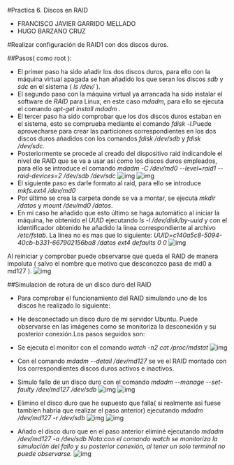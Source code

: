 #Practica 6. Discos en RAID
- FRANCISCO JAVIER GARRIDO MELLADO 
- HUGO BARZANO CRUZ

#Realizar configuración de RAID1 con dos discos duros.

##Pasos( como root ):

- El primer paso ha sido añadir los dos discos duros, para ello con la máquina virtual apagada se han añadido los que seran los discos *sdb* y *sdc* en el sistema ( *ls /dev/* ).
- El segundo paso con la máquina virtual ya arrancada ha sido instalar el software de *RAID* para Linux, en este caso *mdadm*, para ello se ejecuta el comando *apt-get install mdadm* .
- El tercer paso ha sido comprobar que los dos discos duros estaban en el sistema, esto se comprueba mediante el comando *fdisk -l*.Puede aprovecharse para crear las particiones correspondientes en los dos discos duros añadidos con los comandos *fdisk /dev/sdb* y *fdisk /dev/sdc*.
- Posteriormente se procede al creado del dispositivo raid indicandole el nivel de RAID que se va a usar asi como los discos duros empleados, para ello se introduce el comando *mdadm -C /dev/md0 --level=raid1 --raid-devices=2 /dev/sdb /dev/sdc*
![img](https://github.com/javiergarridomellado/SWAP2015/blob/master/practica6/mkfs.png)
![img](https://github.com/javiergarridomellado/SWAP2015/blob/master/practica6/mdadmdetail.png)
- El siguiente paso es darle formato al raid, para ello se introduce *mkfs.ext4 /dev/md0*
- Por último se crea la carpeta donde se va a montar, se ejecuta *mkdir /datos* y *mount /dev/md0 /datos*.
- En mi caso he añadido que esto último se haga automático al iniciar la máquina, he obtenido el *UUID* ejecutando *ls -l /dev/disk/by-uuid* y con el identificador obtenido he añadido la linea correspondiente al archivo */etc/fstab*. La linea no es mas que lo siguiente:
*UUID=c140a5c8-5094-40cb-b331-667902156ba8 /datos ext4 defaults 0 0*
![img](https://github.com/javiergarridomellado/SWAP2015/blob/master/practica6/conf_fstab.png)

Al reiniciar y comprobar puede observarse que queda el RAID de manera impoluta ( salvo el nombre que motivo que desconozco pasa de md0 a md127 ).
![img](https://github.com/javiergarridomellado/SWAP2015/blob/master/practica6/reinicio_mdadmdetail.png)

##Simulacion de rotura de un disco duro del RAID

- Para comprobar el funcionamiento del RAID simulando uno de los discos he realizado lo siguiente:

- He desconectado un disco duro de mi servidor Ubuntu. Puede observarse en las imágenes como se monitoriza la desconexión y su posterior conexión.Los pasos seguidos son:
- Se ejecuta el monitor con el comando *watch -n2 cat /proc/mdstat*
![img](https://github.com/javiergarridomellado/SWAP2015/blob/master/practica6/watch.png)
- Con el comando *mdadm --detail /dev/md127* se ve el RAID montado con los correspondientes discos duros activos e inactivos.
- Simulo fallo de un disco duro con el comando *mdadm --manage --set-faulty /dev/md127 /dev/sdb*
![img](https://github.com/javiergarridomellado/SWAP2015/blob/master/practica6/simulacionfallosdb.png)
![img](https://github.com/javiergarridomellado/SWAP2015/blob/master/practica6/watch_seobservafallodiscoduro.png)
- Elimino el disco duro que he supuesto que falla( si realmente asi fuese tambien habria que realizar el paso anterior) ejecutando *mdadm /dev/md127 -r /dev/sdb*
![img](https://github.com/javiergarridomellado/SWAP2015/blob/master/practica6/eliminardisco.png)
![img](https://github.com/javiergarridomellado/SWAP2015/blob/master/practica6/solo1discoactivo.png)
- Añado el disco duro que en el paso anterior eliminé ejecutando *mdadm /dev/md127 -a /dev/sdb*
*Nota:con el comando watch se monitoriza la simulación del fallo y su posterior conexión, al tener un solo terminal no puede observarse.*
![img](https://github.com/javiergarridomellado/SWAP2015/blob/master/practica6/anadirdiscodurofallido.png)

